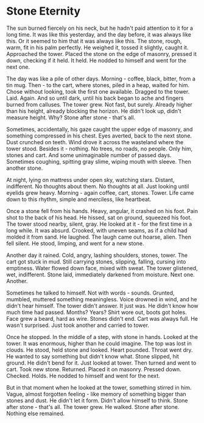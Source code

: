 <!--
Project: Brabus Stories
Company: EasyProTech LLC (www.easypro.tech)
Dev: Brabus
Date: 2025-09-04 16:09:50 UTC
Status: Created
Telegram: https://t.me/easyprotech
-->

# Stone Eternity

The sun burned fiercely on his neck, but he hadn't paid attention to it for a long time. It was like this yesterday, and the day before, it was always like this. Or it seemed to him that it was always like this. The stone, rough, warm, fit in his palm perfectly. He weighed it, tossed it slightly, caught it. Approached the tower. Placed the stone on the edge of masonry, pressed it down, checking if it held. It held. He nodded to himself and went for the next one.

The day was like a pile of other days. Morning - coffee, black, bitter, from a tin mug. Then - to the cart, where stones, piled in a heap, waited for him. Chose without looking, took the first one available. Dragged to the tower. Laid. Again. And so until dark, until his back began to ache and fingers burned from calluses. The tower grew. Not fast, but surely. Already higher than his height, already blocking the horizon. He didn't look up, didn't measure height. Why? Stone after stone - that's all.

Sometimes, accidentally, his gaze caught the upper edge of masonry, and something compressed in his chest. Eyes averted, back to the next stone. Dust crunched on teeth. Wind drove it across the wasteland where the tower stood. Besides it - nothing. No trees, no roads, no people. Only him, stones and cart. And some unimaginable number of passed days. Sometimes coughing, spitting gray slime, wiping mouth with sleeve. Then another stone.

At night, lying on mattress under open sky, watching stars. Distant, indifferent. No thoughts about them. No thoughts at all. Just looking until eyelids grew heavy. Morning - again coffee, cart, stones. Tower. Life came down to this rhythm, simple and merciless, like heartbeat.

Once a stone fell from his hands. Heavy, angular, it crashed on his foot. Pain shot to the back of his head. He hissed, sat on ground, squeezed his foot. The tower stood nearby, silent, gray. He looked at it - for the first time in a long while. It was absurd. Crooked, with uneven seams, as if a child had molded it from sand. He laughed. The laugh came out hoarse, alien. Then fell silent. He stood, limping, and went for a new stone.

Another day it rained. Cold, angry, lashing shoulders, stones, tower. The cart got stuck in mud. Still carrying stones, slipping, falling, cursing into emptiness. Water flowed down face, mixed with sweat. The tower glistened, wet, indifferent. Stone laid, immediately darkened from moisture. Next one. Another.

Sometimes he talked to himself. Not with words - sounds. Grunted, mumbled, muttered something meaningless. Voice drowned in wind, and he didn't hear himself. The tower didn't answer. It just was. He didn't know how much time had passed. Months? Years? Shirt wore out, boots got holes. Face grew a beard, hard as wire. Stones didn't end. Cart was always full. He wasn't surprised. Just took another and carried to tower.

Once he stopped. In the middle of a step, with stone in hands. Looked at the tower. It was enormous, higher than he could imagine. The top was lost in clouds. He stood, held stone and looked. Heart pounded. Throat went dry. He wanted to say something but didn't know what. Stone slipped, hit ground. He didn't bend for it. Just looked at tower. Then turned and went to cart. Took new stone. Returned. Placed it on masonry. Pressed down. Checked. Holds. He nodded to himself and went for the next.

But in that moment when he looked at the tower, something stirred in him. Vague, almost forgotten feeling - like memory of something bigger than stones and dust. He didn't let it form. Didn't allow himself to think. Stone after stone - that's all. The tower grew. He walked. Stone after stone. Nothing else remained.
